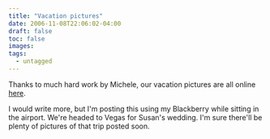 ```yaml
---
title: "Vacation pictures"
date: 2006-11-08T22:06:02-04:00
draft: false
toc: false
images:
tags:
  - untagged
---
```

Thanks to much hard work by Michele, our vacation pictures are all online [here](https://photos.loudermilk.org/europe2006/).



I would write more, but I'm posting this using my Blackberry while sitting in the airport. We're headed to Vegas for Susan's wedding. I'm sure there'll be plenty of pictures of that trip posted soon.
